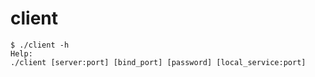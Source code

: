 # client

```
$ ./client -h
Help:
./client [server:port] [bind_port] [password] [local_service:port]
```
